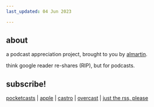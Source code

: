 ```yaml
---
last_updated: 04 Jun 2023

---
```

## about
a podcast appreciation project, brought to you by [almartin](https://github.com/almartin82). 

think google reader re-shares (RIP), but for podcasts.  

## subscribe!

[pocketcasts](https://pca.st/xy4fn3oc) | [apple](https://podcasts.apple.com/us/podcast/safe-to-eat/id1737767437) | [castro](https://castro.fm/itunes/1737767437) | [overcast](https://overcast.fm/itunes1737767437) | [just the rss, please](https://almartin82.github.io/safe-to-eat/feeds/podcast.xml)
